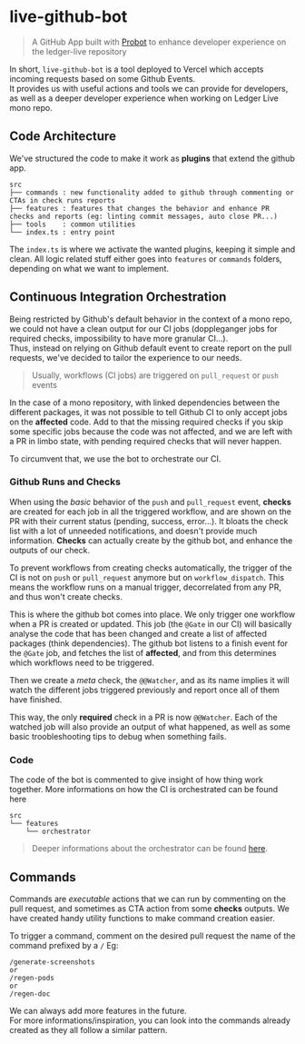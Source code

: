 # live-github-bot

> A GitHub App built with [Probot](https://github.com/probot/probot) to enhance developer experience on the ledger-live repository

In short, `live-github-bot` is a tool deployed to Vercel which accepts incoming requests based on some Github Events.  
It provides us with useful actions and tools we can provide for developers, as well as a deeper developer experience when working on Ledger Live mono repo.  


## Code Architecture

We've structured the code to make it work as **plugins** that extend the github app.

```
src
├── commands : new functionality added to github through commenting or CTAs in check runs reports
├── features : features that changes the behavior and enhance PR checks and reports (eg: linting commit messages, auto close PR...)
├── tools    : common utilities
└── index.ts : entry point
```

The `index.ts` is where we activate the wanted plugins, keeping it simple and clean.
All logic related stuff either goes into `features` or `commands` folders, depending on what we want to implement.

## Continuous Integration Orchestration

Being restricted by Github's default behavior in the context of a mono repo, we could not have a clean output for our CI jobs (doppleganger jobs for required checks, impossibility to have more granular CI...).  
Thus, instead on relying on Github default event to create report on the pull requests, we've decided to tailor the experience to our needs.

> Usually, workflows (CI jobs) are triggered on `pull_request` or `push` events

In the case of a mono repository, with linked dependencies between the different packages, it was not possible to tell Github CI to only accept jobs on the **affected** code.
Add to that the missing required checks if you skip some specific jobs because the code was not affected, and we are left with a PR in limbo state, with pending required checks that will never happen.

To circumvent that, we use the bot to orchestrate our CI.

### Github Runs and Checks

When using the _basic_ behavior of the `push` and `pull_request` event, **checks** are created for each job in all the triggered workflow, and are shown on the PR with their current status (pending, success, error...).
It bloats the check list with a lot of unneeded notifications, and doesn't provide much information.
**Checks** can actually create by the github bot, and enhance the outputs of our check.

To prevent workflows from creating checks automatically, the trigger of the CI is not on `push` or `pull_request` anymore but on `workflow_dispatch`.
This means the workflow runs on a manual trigger, decorrelated from any PR, and thus won't create checks.

This is where the github bot comes into place. We only trigger one workflow when a PR is created or updated. This job (the `@Gate` in our CI) will basically analyse the code that has been changed and create a list of affected packages (think dependencies). 
The github bot listens to a finish event for the `@Gate` job, and fetches the list of **affected**, and from this determines which workflows need to be triggered.

Then we create a _meta_ check, the `@@Watcher`, and as its name implies it will watch the different jobs triggered previously and report once all of them have finished.

This way, the only **required** check in a PR is now `@@Watcher`. Each of the watched job will also provide an output of what happened, as well as some basic troobleshooting tips to debug when something fails.

### Code

The code of the bot is commented to give insight of how thing work together.
More informations on how the CI is orchestrated can be found here

```
src
└── features
    └── orchestrator
```

> Deeper informations about the orchestrator can be found [here](./docs/orchestrator.md).

## Commands

Commands are _executable_ actions that we can run by commenting on the pull request, and sometimes as CTA action from some **checks** outputs.
We have created handy utility functions to make command creation easier.

To trigger a command, comment on the desired pull request the name of the command prefixed by a `/`
Eg:
```
/generate-screenshots
or
/regen-pods
or
/regen-doc
```

We can always add more features in the future.  
For more informations/inspiration, you can look into the commands already created as they all follow a similar pattern.
